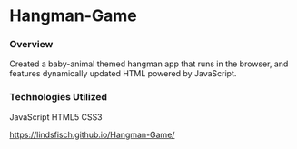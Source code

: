 # Hangman-Game

### Overview 
Created a baby-animal themed hangman app that runs in the browser, and features dynamically updated HTML powered by JavaScript.


### Technologies Utilized
JavaScript HTML5 CSS3

https://lindsfisch.github.io/Hangman-Game/
